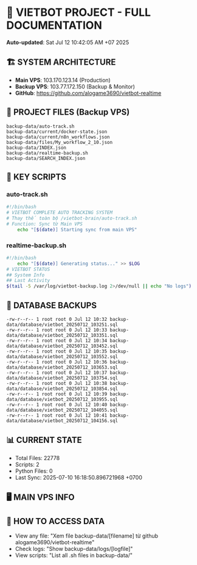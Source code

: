 # 🤖 VIETBOT PROJECT - FULL DOCUMENTATION
**Auto-updated**: Sat Jul 12 10:42:05 AM +07 2025

## 🏗️ SYSTEM ARCHITECTURE
- **Main VPS**: 103.170.123.14 (Production)
- **Backup VPS**: 103.77.172.150 (Backup & Monitor)
- **GitHub**: https://github.com/alogame3690/vietbot-realtime

## 📁 PROJECT FILES (Backup VPS)
```
backup-data/auto-track.sh
backup-data/current/docker-state.json
backup-data/current/n8n_workflows.json
backup-data/files/My_workflow_2_10.json
backup-data/INDEX.json
backup-data/realtime-backup.sh
backup-data/SEARCH_INDEX.json
```

## 🔧 KEY SCRIPTS
### auto-track.sh
```bash
#!/bin/bash
# VIETBOT COMPLETE AUTO TRACKING SYSTEM
# Thay thế toàn bộ /vietbot-brain/auto-track.sh
# Function: Sync từ Main VPS
    echo "[$(date)] Starting sync from main VPS"
```
### realtime-backup.sh
```bash
#!/bin/bash
    echo "[$(date)] Generating status..." >> $LOG
# VIETBOT STATUS
## System Info
## Last Activity
$(tail -5 /var/log/vietbot-backup.log 2>/dev/null || echo "No logs")
```

## 💾 DATABASE BACKUPS
```
-rw-r--r-- 1 root root 0 Jul 12 10:32 backup-data/database/vietbot_20250712_103251.sql
-rw-r--r-- 1 root root 0 Jul 12 10:33 backup-data/database/vietbot_20250712_103351.sql
-rw-r--r-- 1 root root 0 Jul 12 10:34 backup-data/database/vietbot_20250712_103452.sql
-rw-r--r-- 1 root root 0 Jul 12 10:35 backup-data/database/vietbot_20250712_103552.sql
-rw-r--r-- 1 root root 0 Jul 12 10:36 backup-data/database/vietbot_20250712_103653.sql
-rw-r--r-- 1 root root 0 Jul 12 10:37 backup-data/database/vietbot_20250712_103754.sql
-rw-r--r-- 1 root root 0 Jul 12 10:38 backup-data/database/vietbot_20250712_103854.sql
-rw-r--r-- 1 root root 0 Jul 12 10:39 backup-data/database/vietbot_20250712_103955.sql
-rw-r--r-- 1 root root 0 Jul 12 10:40 backup-data/database/vietbot_20250712_104055.sql
-rw-r--r-- 1 root root 0 Jul 12 10:41 backup-data/database/vietbot_20250712_104156.sql
```

## 📊 CURRENT STATE
- Total Files: 22778
- Scripts: 2
- Python Files: 0
- Last Sync: 2025-07-10 16:18:50.896721968 +0700

## 🖥️ MAIN VPS INFO


## 🚨 HOW TO ACCESS DATA
- View any file: "Xem file backup-data/[filename] từ github alogame3690/vietbot-realtime"
- Check logs: "Show backup-data/logs/[logfile]"
- View scripts: "List all .sh files in backup-data/"

